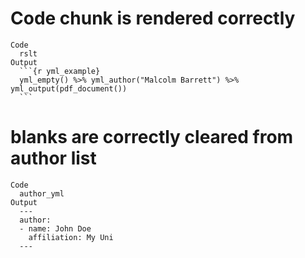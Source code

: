 # Code chunk is rendered correctly

    Code
      rslt
    Output
      ```{r yml_example}
      yml_empty() %>% yml_author("Malcolm Barrett") %>% yml_output(pdf_document())
      ```

# blanks are correctly cleared from author list

    Code
      author_yml
    Output
      ---
      author:
      - name: John Doe
        affiliation: My Uni
      ---

